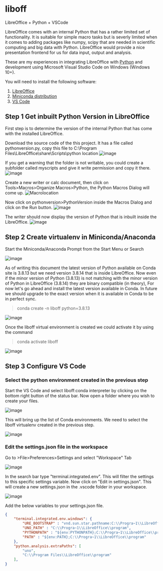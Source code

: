 # liboff
LibreOffice + Python + VSCode 

LibreOffice comes with an internal Python that has a rather limited set of functionality. It is suitable for simple macro tasks but is severly limited when it comes to adding packages like numpy, scipy that are needed in scientific computing and big data with Python. LibreOffice would provide a nice presentation frontend for us for data input, output and analysis.

These are my experiences in integrating LibreOffice with [Python](https://www.python.org/) and development using Microsoft Visual Studio Code on Windows (Windows 10+).

You will need to install the following software:
1. [LibreOffice](https://www.libreoffice.org/download/download-libreoffice/)
2. [Miniconda distribution](https://docs.conda.io/en/latest/miniconda.html)
3. [VS Code](https://code.visualstudio.com/)

## Step 1 Get inbuilt Python Version in LibreOffice
First step is to determine the version of the internal Python that has come with the installed LibreOffice. 

Download the source code of the this project. It has a file called pythonversion.py, copy this file to 
C:\Program Files\LibreOffice\share\Scripts\python location 
![image](https://user-images.githubusercontent.com/117054974/198940223-e8a79a9f-61a4-41e1-901e-6e18a6429c77.png)

If you get a warning that the folder is not writable, you could create a subfolder called myscripts and give it write permission and copy it there. 
![image](https://user-images.githubusercontent.com/117054974/198940056-67282ce0-fba4-4461-a677-2346e6be07bc.png)

Create a new writer or calc document, then click on Tools\>Macros\>Organize Macros\>Python, the Python Macros Dialog will come up. 
![Macrolocation](https://user-images.githubusercontent.com/117054974/198939409-3c07b7ff-2ee2-473b-855b-a041939d2f2e.png)

Now click on pythonversion\>PythonVersion inside the Macros Dialog and click on the Run button.
![image](https://user-images.githubusercontent.com/117054974/198940650-6c0fc027-75e9-473f-ac5e-6af643644bd1.png)

The writer should now display the version of Python that is inbuilt inside the LibreOffice.
![image](https://user-images.githubusercontent.com/117054974/198942332-016cd4bb-ebba-4e47-bafb-e6ceb9028dcd.png)

## Step 2 Create virtualenv in Miniconda/Anaconda
Start the Miniconda/Anaconda Prompt from the Start Menu or Search

![image](https://user-images.githubusercontent.com/117054974/198943831-72b2bb5e-a695-44c7-b46f-cec785df1a83.png)

As of writing this document the latest version of Python available on Conda site is 3.8.13 but we need version 3.8.14 that is inside LibreOffice. Now even if the minor version of Python (3.8.13) is not matching with the minor version of Python in LibreOffice (3.8.14) they are binary compatible (in theory), For now let's go ahead and install the latest version available in Conda. In future we should upgrade to the exact version when it is available in Conda to be in perfect sync. 

> conda create -n liboff python=3.8.13

![image](https://user-images.githubusercontent.com/117054974/198950244-8e3177fa-1f7c-4b95-8cc3-205d8eed68a0.png)

Once the liboff virtual environment is created we could activate it by using the command

>conda activate liboff

![image](https://user-images.githubusercontent.com/117054974/198951678-32aff44e-8a73-4a61-9ae0-fe252383da5c.png)

## Step 3 Configure VS Code
### Select the python environment created in the previous step
Start the VS Code and select liboff:conda interpreter by clicking on the bottom right button of the status bar. Now open a folder where you wish to create your files.

![image](https://user-images.githubusercontent.com/117054974/199009975-eba8fe03-2afa-45af-bc9a-ec8ca3fc3678.png)

This will bring up the list of Conda environments. We need to select the liboff virtualenv created in the previous step.

![image](https://user-images.githubusercontent.com/117054974/199004394-4a048fac-f86b-44e4-a7b8-ca041dfd3929.png)

### Edit the settings.json file in the workspace
Go to \>File\>Preferences\>Settings and select "Workspace" Tab

![image](https://user-images.githubusercontent.com/117054974/199005327-22df58ec-d738-4ebc-8bc9-e27c5159aed1.png)

In the search bar type "terminal.integrated.env". This will filter the settings to this specific settings variable. Now click on "Edit in settings.json". This will create a new settings.json in the .vscode folder in your workspace. 

![image](https://user-images.githubusercontent.com/117054974/199006017-a5a15d42-1870-4127-825d-ed941d4e9aa4.png)

Add the below variables to your settings.json file.
```json
{
    "terminal.integrated.env.windows": {
        "URE_BOOTSTRAP" : "vnd.sun.star.pathname:C:\\Progra~1\\LibreOffice\\program\\fundamental.ini",
        "UNO_PATH" : "C:\\Progra~1\\LibreOffice\\program",
        "PYTHONPATH" : "${env:PYTHONPATH};C:\\Progra~1\\LibreOffice\\program",
        "PATH" : "${env:PATH};C:\\Progra~1\\LibreOffice\\program"
    },
    "python.analysis.extraPaths": [
        "uno",
        "C:\\Program Files\\LibreOffice\\program"
    ],
}
```


